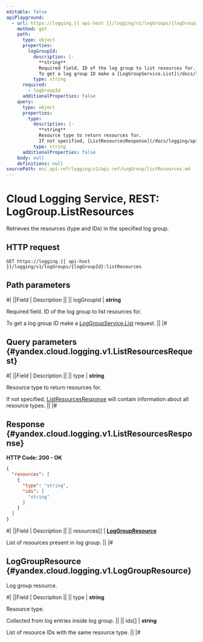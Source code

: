```yaml
---
editable: false
apiPlayground:
  - url: https://logging.{{ api-host }}/logging/v1/logGroups/{logGroupId}:listResources
    method: get
    path:
      type: object
      properties:
        logGroupId:
          description: |-
            **string**
            Required field. ID of the log group to list resources for.
            To get a log group ID make a [LogGroupService.List](/docs/logging/api-ref/LogGroup/list#List) request.
          type: string
      required:
        - logGroupId
      additionalProperties: false
    query:
      type: object
      properties:
        type:
          description: |-
            **string**
            Resource type to return resources for.
            If not specified, [ListResourcesResponse](/docs/logging/api-ref/LogGroup/listResources#yandex.cloud.logging.v1.ListResourcesResponse) will contain information about all resource types.
          type: string
      additionalProperties: false
    body: null
    definitions: null
sourcePath: en/_api-ref/logging/v1/api-ref/LogGroup/listResources.md
---
```


# Cloud Logging Service, REST: LogGroup.ListResources

Retrieves the resources (type and IDs) in the specified log group.

## HTTP request

```
GET https://logging.{{ api-host }}/logging/v1/logGroups/{logGroupId}:listResources
```

## Path parameters

#|
||Field | Description ||
|| logGroupId | **string**

Required field. ID of the log group to list resources for.

To get a log group ID make a [LogGroupService.List](/docs/logging/api-ref/LogGroup/list#List) request. ||
|#

## Query parameters {#yandex.cloud.logging.v1.ListResourcesRequest}

#|
||Field | Description ||
|| type | **string**

Resource type to return resources for.

If not specified, [ListResourcesResponse](#yandex.cloud.logging.v1.ListResourcesResponse) will contain information about all resource types. ||
|#

## Response {#yandex.cloud.logging.v1.ListResourcesResponse}

**HTTP Code: 200 - OK**

```json
{
  "resources": [
    {
      "type": "string",
      "ids": [
        "string"
      ]
    }
  ]
}
```

#|
||Field | Description ||
|| resources[] | **[LogGroupResource](#yandex.cloud.logging.v1.LogGroupResource)**

List of resources present in log group. ||
|#

## LogGroupResource {#yandex.cloud.logging.v1.LogGroupResource}

Log group resource.

#|
||Field | Description ||
|| type | **string**

Resource type.

Collected from log entries inside log group. ||
|| ids[] | **string**

List of resource IDs with the same resource type. ||
|#
